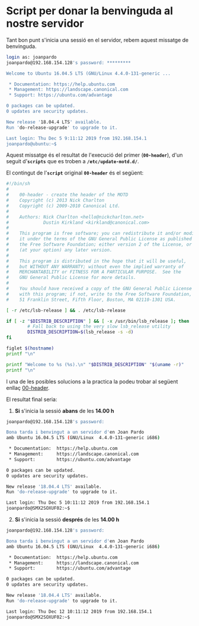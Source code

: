 # Script per donar la benvinguda al nostre servidor

Tant bon punt s'inicia una sessió en el servidor, rebem aquest missatge de benvinguda.

```bash
login as: joanpardo
joanpardo@192.168.154.128's password: *********

Welcome to Ubuntu 16.04.5 LTS (GNU/Linux 4.4.0-131-generic ...

 * Documentation: https://help.ubuntu.com
 * Management: https://landscape.canonical.com
 * Support: https://ubuntu.com/advantage

0 packages can be updated.
0 updates are security updates.

New release '18.04.4 LTS' available.
Run 'do-release-upgrade' to upgrade to it.

Last login: Thu Dec 5 9:11:12 2019 from 192.168.154.1
joanpardo@ubuntu:~$
```

Aquest missatge és el resultat de l'execució del primer (**```00-header```**), d'un seguit d'**```scripts```** que es troben a **```/etc/update-motd.d/```**.

El contingut de l'**```script```** original **```00-header```** és el següent:
```bash
#!/bin/sh
#
#    00-header - create the header of the MOTD
#    Copyright (c) 2013 Nick Charlton
#    Copyright (c) 2009-2010 Canonical Ltd.
#
#    Authors: Nick Charlton <hello@nickcharlton.net>
#             Dustin Kirkland <kirkland@canonical.com>
#
#    This program is free software; you can redistribute it and/or modify
#    it under the terms of the GNU General Public License as published by
#    the Free Software Foundation; either version 2 of the License, or
#    (at your option) any later version.
#
#    This program is distributed in the hope that it will be useful,
#    but WITHOUT ANY WARRANTY; without even the implied warranty of
#    MERCHANTABILITY or FITNESS FOR A PARTICULAR PURPOSE.  See the
#    GNU General Public License for more details.
#
#    You should have received a copy of the GNU General Public License along
#    with this program; if not, write to the Free Software Foundation, Inc.,
#    51 Franklin Street, Fifth Floor, Boston, MA 02110-1301 USA.

[ -r /etc/lsb-release ] && . /etc/lsb-release

if [ -z "$DISTRIB_DESCRIPTION" ] && [ -x /usr/bin/lsb_release ]; then
        # Fall back to using the very slow lsb_release utility
        DISTRIB_DESCRIPTION=$(lsb_release -s -d)
fi

figlet $(hostname)
printf "\n"

printf "Welcome to %s (%s).\n" "$DISTRIB_DESCRIPTION" "$(uname -r)"
printf "\n"
```

I una de les posibles solucions a la practica la podeu trobar al següent enllaç [00-header](00-header).

El resultat final seria:

1. **Si** s'inicia la sessió **abans** de les **14.00 h**

```bash
joanpardo@192.168.154.128's password: 

Bona tarda i benvingut a un servidor d'en Joan Pardo 
amb Ubuntu 16.04.5 LTS (GNU/Linux  4.4.0-131-generic i686)

 * Documentation:  https://help.ubuntu.com
 * Management:     https://landscape.canonical.com
 * Support:        https://ubuntu.com/advantage

0 packages can be updated.
0 updates are security updates.

New release '18.04.4 LTS' available.
Run 'do-release-upgrade' to upgrade to it.

Last login: Thu Dec 5 10:11:12 2019 from 192.168.154.1
joanpardo@SMX2SOXUF02:~$
```

2. **Si** s'inicia la sessió **després** de les **14.00 h**

```bash
joanpardo@192.168.154.128's password: 

Bona tarda i benvingut a un servidor d'en Joan Pardo 
amb Ubuntu 16.04.5 LTS (GNU/Linux  4.4.0-131-generic i686)

 * Documentation:  https://help.ubuntu.com
 * Management:     https://landscape.canonical.com
 * Support:        https://ubuntu.com/advantage

0 packages can be updated.
0 updates are security updates.

New release '18.04.4 LTS' available.
Run 'do-release-upgrade' to upgrade to it.

Last login: Thu Dec 12 10:11:12 2019 from 192.168.154.1
joanpardo@SMX2SOXUF02:~$
```
